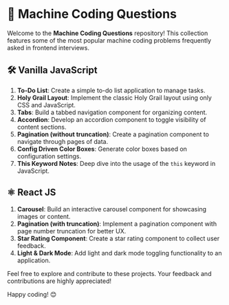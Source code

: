 # 📝 Machine Coding Questions

Welcome to the **Machine Coding Questions** repository! This collection features some of the most popular machine coding problems frequently asked in frontend interviews.

## 🛠 Vanilla JavaScript

1. **To-Do List**: Create a simple to-do list application to manage tasks.
2. **Holy Grail Layout**: Implement the classic Holy Grail layout using only CSS and JavaScript.
3. **Tabs**: Build a tabbed navigation component for organizing content.
4. **Accordion**: Develop an accordion component to toggle visibility of content sections.
5. **Pagination (without truncation)**: Create a pagination component to navigate through pages of data.
6. **Config Driven Color Boxes**: Generate color boxes based on configuration settings.
7. **This Keyword Notes**: Deep dive into the usage of the `this` keyword in JavaScript.

## ⚛️ React JS

1. **Carousel**: Build an interactive carousel component for showcasing images or content.
2. **Pagination (with truncation)**: Implement a pagination component with page number truncation for better UX.
3. **Star Rating Component**: Create a star rating component to collect user feedback.
4. **Light & Dark Mode**: Add light and dark mode toggling functionality to an application.

Feel free to explore and contribute to these projects. Your feedback and contributions are highly appreciated!

Happy coding! 😊